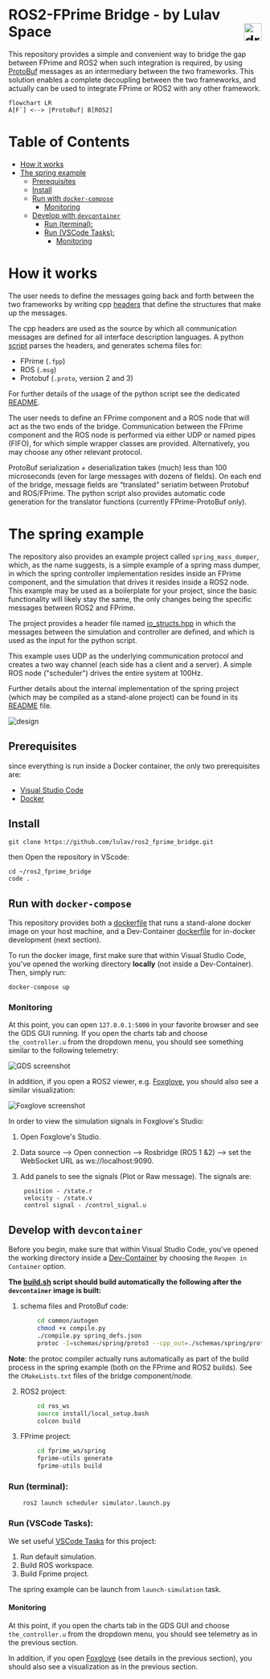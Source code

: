 # ROS2-FPrime Bridge - by Lulav Space <img src="png/white.png" alt="drawing" width="35" align="right"/>

This repository provides a simple and convenient way to bridge the gap between FPrime and ROS2 when such integration is required, by using [ProtoBuf]((https://developers.google.com/protocol-buffers)) messages as an intermediary between the two frameworks. This solution enables a complete decoupling between the two frameworks, and actually can be used to integrate FPrime or ROS2 with any other framework.

```mermaid
flowchart LR
A[F`] <--> |ProtoBuf| B[ROS2]
```

# Table of Contents
- [How it works](#how-it-works)
- [The spring example](#the-spring-example)
  - [Prerequisites](#prerequisites)
  - [Install](#install)
  - [Run with `docker-compose`](#run-with-docker-compose)
    - [Monitoring](#monitoring)
  - [Develop with `devcontainer`](#develop-with-devcontainer)
    - [Run (terminal):](#run-terminal)
    - [Run (VSCode Tasks):](#run-vscode-tasks)
      - [Monitoring](#monitoring-1)

# How it works

The user needs to define the messages going back and forth between the two frameworks by writing cpp [headers](examples/spring_mass_dumper/include/io_structs.hpp) that define the structures that make up the messages.

The cpp headers are used as the source by which all communication messages are defined for all interface description languages. A python [script](common/autogen/compile.py) parses the headers, and generates schema files for:
- FPrime (`.fpp`)
- ROS (`.msg`)
- Protobuf (`.proto`, version 2 and 3)

For further details of the usage of the python script see the dedicated [README](common/autogen/README.md).

The user needs to define an FPrime component and a ROS node that will act as the two ends of the bridge. Communication between the FPrime component and the ROS node is performed via either UDP or named pipes (FIFO), for which simple wrapper classes are provided. Alternatively, you may choose any other relevant protocol.

ProtoBuf serialization + deserialization takes (much) less than 100 microseconds (even for large messages with dozens of fields). On each end of the bridge, message fields are “translated” seriatim between Protobuf and ROS/FPrime. The python script also provides automatic code generation for the translator functions (currently FPrime-ProtoBuf only).  

# The spring example
The repository also provides an example project called `spring_mass_dumper`, which, as the name suggests, is a simple example of a spring mass dumper, in which the spring controller implementation resides inside an FPrime component, and the simulation that drives it resides inside a ROS2 node. This example may be used as a boilerplate for your project, since the basic functionality will likely stay the same, the only changes being the specific messages between ROS2 and FPrime.

The project provides a header file named [io_structs.hpp](examples/spring_mass_dumper/include/io_structs.hpp) in which the messages between the simulation and controller are defined, and which is used as the input for the python script.

This example uses UDP as the underlying communication protocol and creates a two way channel (each side has a client and a server). A simple ROS node ("scheduler") drives the entire system at 100Hz. 

Further details about the internal implementation of the spring project (which may be compiled as a stand-alone project) can be found in its [README](examples/spring_mass_dumper/README.md) file. 

![design](png/design.png "high level design")

## Prerequisites 
since everything is run inside a Docker container, the only two prerequisites are:
- [Visual Studio Code](https://code.visualstudio.com/download)
- [Docker](https://www.docker.com/)

## Install
                
    git clone https://github.com/lulav/ros2_fprime_bridge.git

then Open the repository in VScode:

    cd ~/ros2_fprime_bridge
    code .

## Run with `docker-compose`
This repository provides both a [dockerfile](Dockerfile) that runs a stand-alone docker image on your host machine, and a Dev-Container [dockerfile](.devcontainer/Dockerfile) for in-docker development (next section).

To run the docker image, first make sure that within Visual Studio Code, you've opened the working directory **locally** (not inside a Dev-Container). Then, simply run:

    docker-compose up

### Monitoring

At this point, you can open `127.0.0.1:5000` in your favorite browser and see the GDS GUI running. If you open the charts tab and choose `the_controller.u` from the dropdown menu, you should see something similar to the following telemetry:

![GDS screenshot](png/screenshot_gds.png "spring mass dumper")

In addition, if you open a ROS2 viewer, e.g. [Foxglove](https://foxglove.dev/download), you should also see a similar visualization:

![Foxglove screenshot](png/screenshot_foxglove.png "spring mass dumper")

In order to view the simulation signals in Foxglove's Studio:

1. Open Foxglove's Studio.
2. Data source --> Open connection --> Rosbridge (ROS 1 &2) --> set the WebSocket URL as ws://localhost:9090.
3. Add panels to see the signals (Plot or Raw message). The signals are:

        position - /state.r
        velocity - /state.v
        control signal - /control_signal.u

## Develop with `devcontainer`
Before you begin, make sure that within Visual Studio Code, you've opened the working directory inside a [Dev-Container](https://code.visualstudio.com/docs/devcontainers/containers) by choosing the `Reopen in Container` option.

**The [build.sh](.devcontainer/build.sh) script should build automatically the following after the `devcontainer` image is built:**

1. schema files and ProtoBuf code:
```bash
        cd common/autogen
        chmod +x compile.py
        ./compile.py spring_defs.json
        protoc -I=schemas/spring/proto3 --cpp_out=./schemas/spring/proto3 spring.proto
```

**Note**: the protoc compiler actually runs automatically as part of the build process in the spring example (both on the FPrime and ROS2 builds). See the `CMakeLists.txt` files of the bridge component/node.

2. ROS2 project:
```bash
        cd ros_ws
        source install/local_setup.bash
        colcon build
```

3. FPrime project:
```bash
        cd fprime_ws/spring
        fprime-utils generate
        fprime-utils build
```

### Run (terminal):

        ros2 launch scheduler simulator.launch.py

### Run (VSCode Tasks):

We set useful [VSCode Tasks](.vscode/tasks.json) for this project:

1. Run default simulation.
2. Build ROS workspace.
3. Build Fprime project.

The spring example can be launch from `launch-simulation` task.

#### Monitoring

At this point, if you open the charts tab in the GDS GUI and choose `the_controller.u` from the dropdown menu, you should see telemetry as in the previous section.

In addition, if you open [Foxglove](https://foxglove.dev/download) (see details in the previous section), you should also see a  visualization as in the previous section.
